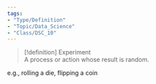 ```yaml
---  
tags:  
- "Type/Definition"  
- "Topic/Data_Science"  
- "Class/DSC_10"  
---  
```

  
> [!definition] Experiment  
> A process or action whose result is random.  
  
e.g., rolling a die, flipping a coin  
